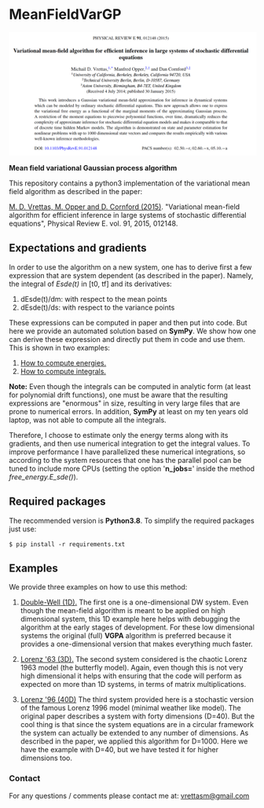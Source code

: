 # MeanFieldVarGP

![logo](./abstract.png "Paper")

**Mean field variational Gaussian process algorithm**

This repository contains a python3 implementation of the variational mean field
algorithm as described in the paper:

[M. D. Vrettas, M. Opper and D. Cornford (2015)](
https://journals.aps.org/pre/abstract/10.1103/PhysRevE.91.012148).
"Variational mean-field algorithm for efficient inference in large systems
of stochastic differential equations", Physical Review E. vol. 91, 2015, 012148.

## Expectations and gradients

In order to use the algorithm on a new system, one has to derive first a few expression
that are system dependent (as described in the paper). Namely, the integral of _Esde(t)_
in [t0, tf] and its derivatives:

1. dEsde(t)/dm: with respect to the mean points
2. dEsde(t)/ds: with respect to the variance points

These expressions can be computed in paper and then put into code. But here we provide an
automated solution based on **SymPy**. We show how one can derive these expression and directly
put them in code and use them. This is shown in two examples:

1. [How to compute energies.](src/examples/how_to_compute_energies.ipynb)
2. [How to compute integrals.](src/examples/how_to_compute_integrals.ipynb)

**Note:** Even though the integrals can be computed in analytic form (at least for polynomial
drift functions), one must be aware that the resulting expressions are "enormous" in size,
resulting in very large files that are prone to numerical errors. In addition, **SymPy** at
least on my ten years old laptop, was not able to compute all the integrals.

Therefore, I choose to estimate only the energy terms along with its gradients, and then use
numerical integration to get the integral values. To improve performance I have parallelized
these numerical integrations, so according to the system resources that one has the parallel
pool can be tuned to include more CPUs (setting the option '**n_jobs=**' inside the method
*free_energy.E_sde()*).

## Required packages

The recommended version is **Python3.8**. To simplify the required packages just use:

    $ pip install -r requirements.txt

## Examples

We provide three examples on how to use this method:

1. [Double-Well (1D).](src/examples/example_DW.ipynb) The first one is a one-dimensional DW system.
Even though the mean-field algorithm is meant to be applied on high dimensional system, this 1D
example here helps with debugging the algorithm at the early stages of development. For these
low dimensional systems the original (full) **VGPA** algorithm is preferred because it provides
a one-dimensional version that makes everything much faster.

2. [Lorenz '63 (3D).](src/examples/example_L63.ipynb) The second system considered is the chaotic
Lorenz 1963 model (the butterfly model). Again, even though this is not very high dimensional
it helps with ensuring that the code will perform as expected on more than 1D systems, in terms
of matrix multiplications.

3. [Lorenz '96 (40D)](src/examples/example_L96.ipynb) The third system provided here is a stochastic
version of the famous Lorenz 1996 model (minimal weather like model). The original paper describes
a system with forty dimensions (D=40). But the cool thing is that since the system equations are
in a circular framework the system can actually be extended to any number of dimensions.
As described in the paper, we applied this algorithm for D=1000. Here we have the example with
D=40, but we have tested it for higher dimensions too.

### Contact

For any questions / comments please contact me at: vrettasm@gmail.com
